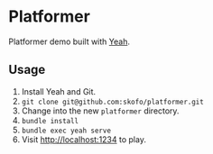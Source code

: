 # Platformer

Platformer demo built with [Yeah](https://github.com/yeahrb/yeah).

## Usage
1. Install Yeah and Git.
2. `git clone git@github.com:skofo/platformer.git`
3. Change into the new `platformer` directory.
4. `bundle install`
5. `bundle exec yeah serve`
6. Visit [http://localhost:1234](http://localhost:1234) to play.
